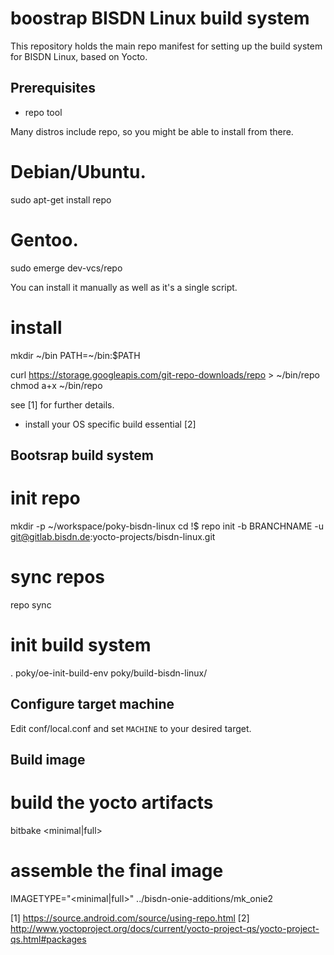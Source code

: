 boostrap BISDN Linux build system
=========================================

This repository holds the main repo manifest for setting up the build system
for BISDN Linux, based on Yocto.

Prerequisites
-------------

* repo tool

Many distros include repo, so you might be able to install from there.

  # Debian/Ubuntu.
  sudo apt-get install repo

  # Gentoo.
  sudo emerge dev-vcs/repo

You can install it manually as well as it's a single script.

  # install
  mkdir ~/bin
  PATH=~/bin:$PATH
  
  curl https://storage.googleapis.com/git-repo-downloads/repo > ~/bin/repo
  chmod a+x ~/bin/repo

see [1] for further details.

* install your OS specific build essential [2]

Bootsrap build system
---------------------

  # init repo
  mkdir -p ~/workspace/poky-bisdn-linux
  cd !$
  repo init -b BRANCHNAME -u git@gitlab.bisdn.de:yocto-projects/bisdn-linux.git

  # sync repos
  repo sync

  # init build system
  . poky/oe-init-build-env poky/build-bisdn-linux/

Configure target machine
------------------------

Edit conf/local.conf and set `MACHINE` to your desired target.

Build image
-----------

  # build the yocto artifacts
  bitbake <minimal|full>

  # assemble the final image
  IMAGETYPE="<minimal|full>" ../bisdn-onie-additions/mk_onie2


[1] https://source.android.com/source/using-repo.html
[2] http://www.yoctoproject.org/docs/current/yocto-project-qs/yocto-project-qs.html#packages

